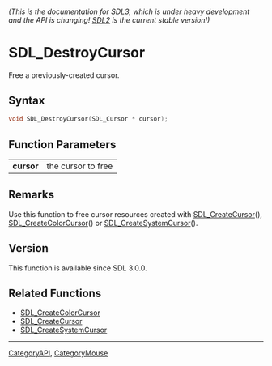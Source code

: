 ###### (This is the documentation for SDL3, which is under heavy development and the API is changing! [SDL2](https://wiki.libsdl.org/SDL2/) is the current stable version!)
# SDL_DestroyCursor

Free a previously-created cursor.

## Syntax

```c
void SDL_DestroyCursor(SDL_Cursor * cursor);

```

## Function Parameters

|                |                    |
| -------------- | ------------------ |
| **cursor**     | the cursor to free |

## Remarks

Use this function to free cursor resources created with
[SDL_CreateCursor](SDL_CreateCursor)(),
[SDL_CreateColorCursor](SDL_CreateColorCursor)() or
[SDL_CreateSystemCursor](SDL_CreateSystemCursor)().

## Version

This function is available since SDL 3.0.0.

## Related Functions

* [SDL_CreateColorCursor](SDL_CreateColorCursor)
* [SDL_CreateCursor](SDL_CreateCursor)
* [SDL_CreateSystemCursor](SDL_CreateSystemCursor)

----
[CategoryAPI](CategoryAPI), [CategoryMouse](CategoryMouse)


